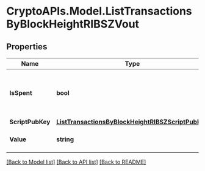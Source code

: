 # CryptoAPIs.Model.ListTransactionsByBlockHeightRIBSZVout

## Properties

Name | Type | Description | Notes
------------ | ------------- | ------------- | -------------
**IsSpent** | **bool** | Defines whether the transaction output has been spent or not. | 
**ScriptPubKey** | [**ListTransactionsByBlockHeightRIBSZScriptPubKey**](ListTransactionsByBlockHeightRIBSZScriptPubKey.md) |  | 
**Value** | **string** | Represents the specific amount. | 

[[Back to Model list]](../README.md#documentation-for-models) [[Back to API list]](../README.md#documentation-for-api-endpoints) [[Back to README]](../README.md)

